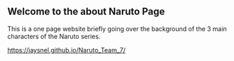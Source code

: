 ## Welcome to the about Naruto Page

This is a one page website briefly going over the background of the 3 main characters of the Naruto series.

https://jaysnel.github.io/Naruto_Team_7/
